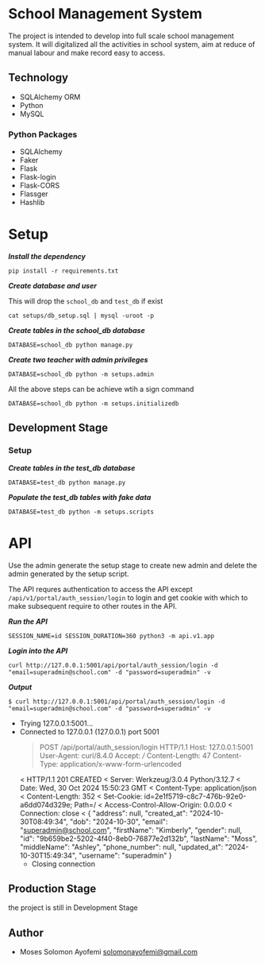 # School Management System
The project is intended to develop into full scale school management system. It will digitalized all the activities in school system, aim at reduce of manual labour and make record easy to access.
## Technology
- SQLAlchemy ORM
- Python
- MySQL

### Python Packages
- SQLAlchemy
- Faker
- Flask
- Flask-login
- Flask-CORS
- Flassger
- Hashlib

# Setup
***Install the dependency***

    pip install -r requirements.txt
***Create database and user***

This will drop the `school_db` and `test_db` if exist

    cat setups/db_setup.sql | mysql -uroot -p

***Create tables in the school_db database***

    DATABASE=school_db python manage.py

***Create two teacher with admin privileges***

    DATABASE=school_db python -m setups.admin

All the above steps can be achieve wtih a sign command

    DATABASE=school_db python -m setups.initializedb


## Development Stage
### Setup

***Create tables in the test_db database***

    DATABASE=test_db python manage.py
***Populate the test_db tables with fake data***

    DATABASE=test_db python -m setups.scripts

# API
Use the admin generate the setup stage to create new admin and delete the admin generated by the setup script.

The API requres authentication to access the API except  `/api/v1/portal/auth_session/login` to login and get cookie with which to make subsequent require to other routes in the API.

***Run the API***

    SESSION_NAME=id SESSION_DURATION=360 python3 -m api.v1.app

***Login into the API***

    curl http://127.0.0.1:5001/api/portal/auth_session/login -d "email=superadmin@school.com" -d "password=superadmin" -v

***Output***

    $ curl http://127.0.0.1:5001/api/portal/auth_session/login -d "email=superadmin@school.com" -d "password=superadmin" -v
*   Trying 127.0.0.1:5001...
* Connected to 127.0.0.1 (127.0.0.1) port 5001
    > POST /api/portal/auth_session/login HTTP/1.1
    > Host: 127.0.0.1:5001
    > User-Agent: curl/8.4.0
    > Accept: */*
    > Content-Length: 47
    > Content-Type: application/x-www-form-urlencoded
    >
    < HTTP/1.1 201 CREATED
    < Server: Werkzeug/3.0.4 Python/3.12.7
    < Date: Wed, 30 Oct 2024 15:50:23 GMT
    < Content-Type: application/json
    < Content-Length: 352
    < Set-Cookie: id=2e1f5719-c8c7-476b-92e0-a6dd074d329e; Path=/
    < Access-Control-Allow-Origin: 0.0.0.0
    < Connection: close
    <
    {
    "address": null,
    "created_at": "2024-10-30T08:49:34",
    "dob": "2024-10-30",
    "email": "superadmin@school.com",
    "firstName": "Kimberly",
    "gender": null,
    "id": "9b659be2-5202-4f40-8eb0-76877e2d132b",
    "lastName": "Moss",
    "middleName": "Ashley",
    "phone_number": null,
    "updated_at": "2024-10-30T15:49:34",
    "username": "superadmin"
    }
    * Closing connection

## Production Stage
the project is still in Development Stage

## Author
- Moses Solomon Ayofemi <solomonayofemi@gmail.com>
